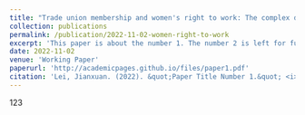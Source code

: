 ```yaml
---
title: "Trade union membership and women's right to work: The complex dynamics between gender, labor, and politics in Europe"
collection: publications
permalink: /publication/2022-11-02-women-right-to-work
excerpt: 'This paper is about the number 1. The number 2 is left for future work.'
date: 2022-11-02
venue: 'Working Paper'
paperurl: 'http://academicpages.github.io/files/paper1.pdf'
citation: 'Lei, Jianxuan. (2022). &quot;Paper Title Number 1.&quot; <i>Working Paper</i>'
---
```

123
